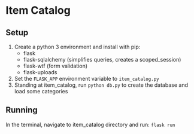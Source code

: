 # Item Catalog

## Setup
1. Create a python 3 environment and install with pip:
    - flask
    - flask-sqlalchemy (simplifies queries, creates a scoped_session)
    - flask-wtf (form validation)
    - flask-uploads
2. Set the `FLASK_APP` environment variable to `item_catalog.py`
3. Standing at item_catalog, run `python db.py` to create the database and load some categories

## Running
In the terminal, navigate to item_catalog directory and run: `flask run`